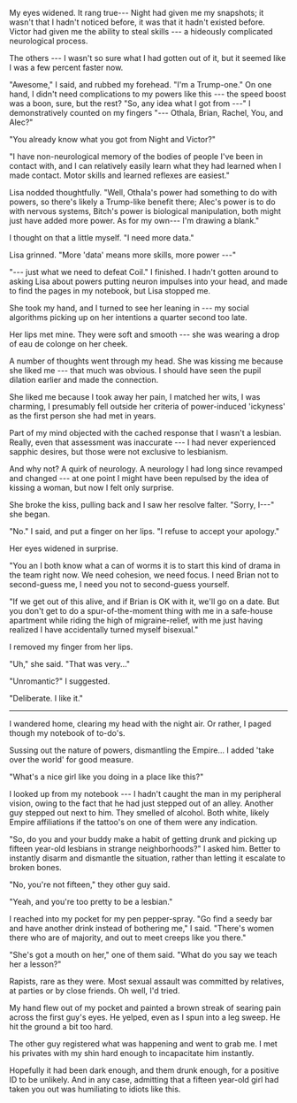My eyes widened. It rang true--- Night had given me my snapshots; it wasn't that I
hadn't noticed before, it was that it hadn't existed before. Victor had given me the
ability to steal skills --- a hideously complicated neurological process.

The others --- I wasn't so sure what I had gotten out of it, but it seemed like I was a
few percent faster now.

"Awesome," I said, and rubbed my forehead. "I'm a Trump-one." On one hand, I didn't
need complications to my powers like this --- the speed boost was a boon, sure, but
the rest? "So, any idea what I got from ---" I demonstratively counted on my fingers
"--- Othala, Brian, Rachel, You, and Alec?"

"You already know what you got from Night and Victor?"

"I have non-neurological memory of the bodies of people I've been in contact with,
and I can relatively easily learn what they had learned when I made contact. Motor
skills and learned reflexes are easiest."

Lisa nodded thoughtfully. "Well, Othala's power had something to do with powers,
so there's likely a Trump-like benefit there; Alec's power is to do with nervous systems,
Bitch's power is biological manipulation, both might just have added more power. As for
my own--- I'm drawing a blank."

I thought on that a little myself. "I need more data."

Lisa grinned. "More 'data' means more skills, more power ---"

"--- just what we need to defeat Coil." I finished. I hadn't gotten around to asking Lisa
about powers putting neuron impulses into your head, and made to find the pages in my notebook,
but Lisa stopped me.

She took my hand, and I turned to see her leaning in --- my social algorithms picking up on her
intentions a quarter second too late.

Her lips met mine. They were soft and smooth --- she was wearing a drop of eau de colonge on her
cheek.

A number of thoughts went through my head. She was kissing me because she liked me --- that much
was obvious. I should have seen the pupil dilation earlier and made the connection.

She liked me because I took away her pain, I matched her wits, I was charming, I
presumably fell outside her criteria of power-induced 'ickyness' as the first person
she had met in years.

Part of my mind objected with the cached response that I wasn't a lesbian. Really, even
that assessment was inaccurate --- I had never experienced sapphic desires, but those
were not exclusive to lesbianism.

And why not? A quirk of neurology. A neurology I had long since revamped and changed --- at
one point I might have been repulsed by the idea of kissing a woman, but now I felt only surprise.

She broke the kiss, pulling back and I saw her resolve falter. "Sorry, I---" she began.

"No." I said, and put a finger on her lips. "I refuse to accept your apology."

Her eyes widened in surprise.

"You an I both know what a can of worms it is to start this kind of drama in the team right
now. We need cohesion, we need focus. I need Brian not to second-guess me, I need you not to
second-guess yourself.

"If we get out of this alive, and if Brian is OK with it, we'll go on a date. But you don't
get to do a spur-of-the-moment thing with me in a safe-house apartment while riding the high
of migraine-relief, with me just having realized I have accidentally turned myself bisexual."

I removed my finger from her lips.

"Uh," she said. "That was very..."

"Unromantic?" I suggested.

"Deliberate. I like it."

----

I wandered home, clearing my head with the night air. Or rather, I paged though my notebook
of to-do's.

Sussing out the nature of powers, dismantling the Empire... I added 'take over the world' for
good measure.

"What's a nice girl like you doing in a place like this?"

I looked up from my notebook --- I hadn't caught the man in my peripheral vision, owing to the fact that
he had just stepped out of an alley. Another guy stepped out next to him. They smelled of alcohol.
Both white, likely Empire affiliations if the tattoo's on one of them were any indication.

"So, do you and your buddy make a habit of getting drunk and picking up fifteen year-old lesbians in
strange neighborhoods?" I asked him. Better to instantly disarm and dismantle the situation, rather
than letting it escalate to broken bones.

"No, you're not fifteen," they other guy said.

"Yeah, and you're too pretty to be a lesbian."

I reached into my pocket for my pen pepper-spray. "Go find a seedy bar and have another drink
instead of bothering me," I said. "There's women there who are of majority, and out to meet
creeps like you there."

"She's got a mouth on her," one of them said. "What do you say we teach her a lesson?"

Rapists, rare as they were. Most sexual assault was committed by relatives, at parties or by close friends.
Oh well, I'd tried.

My hand flew out of my pocket and painted a brown streak of searing
pain across the first guy's eyes. He yelped, even as I spun into a leg sweep. He hit the ground
a bit too hard.

The other guy registered what was happening and went to grab me. I met his privates with my shin
hard enough to incapacitate him instantly.

Hopefully it had been dark enough, and them drunk enough, for a positive
ID to be unlikely. And in any case, admitting that a fifteen year-old girl had taken you out was
humiliating to idiots like this.
